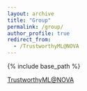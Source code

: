 ```yaml
---
layout: archive
title: "Group"
permalink: /group/
author_profile: true
redirect_from:
  - /TrustworthyML@NOVA
---
```


{% include base_path %}

[TrustworthyML@NOVA](https://trustworthy-ml.super.site/)
